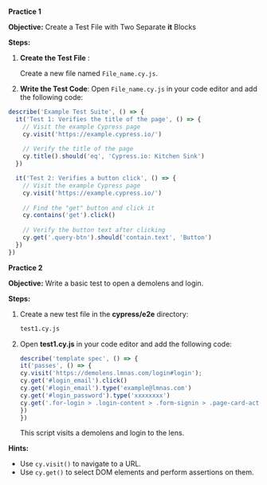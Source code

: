 **Practice 1**

**Objective:** Create a Test File with Two Separate **it**  Blocks

**Steps:**

1. **Create the Test File** :

	Create a new file named `File_name.cy.js`.
    
2. **Write the Test Code**:
	Open `File_name.cy.js` in your code editor and add the following code:
```javascript
describe('Example Test Suite', () => {
  it('Test 1: Verifies the title of the page', () => {
    // Visit the example Cypress page
    cy.visit('https://example.cypress.io/')
    
    // Verify the title of the page
    cy.title().should('eq', 'Cypress.io: Kitchen Sink')
  })

  it('Test 2: Verifies a button click', () => {
    // Visit the example Cypress page
    cy.visit('https://example.cypress.io/')
    
    // Find the "get" button and click it
    cy.contains('get').click()
    
    // Verify the button text after clicking
    cy.get('.query-btn').should('contain.text', 'Button')
  })
})
```

**Practice 2**

**Objective:** Write a basic test to open a demolens and login.

**Steps:**

1.  Create a new test file in the **cypress/e2e** directory:
    
    ```bash
    test1.cy.js
    ```
    
2.  Open **test1.cy.js** in your code editor and add the following code:
    

	 ```javascript
	describe('template spec', () => {
	it('passes', () => {
	cy.visit('https://demolens.lmnas.com/login#login');
    cy.get('#login_email').click()
    cy.get('#login_email').type('example@lmnas.com')
    cy.get('#login_password').type('xxxxxxxx')
    cy.get('.for-login > .login-content > .form-signin > .page-card-actions > .btn').click()
	})
	})
	```

    This script visits a demolens and login to the lens.

**Hints:**

-   Use `cy.visit()` to navigate to a URL.
-   Use `cy.get()` to select DOM elements and perform assertions on them.


<!--stackedit_data:
eyJoaXN0b3J5IjpbMTEyNDg0NTYwMSwtMTg2NDYwOTU1XX0=
-->